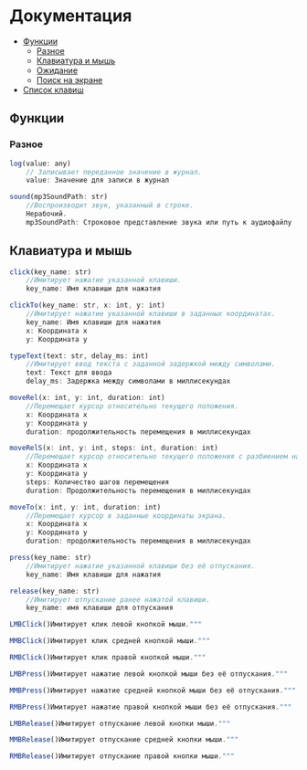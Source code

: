# Документация

- [Функции](#funcs)
  - [Разное](#Разное)
  - [Клавиатура и мышь](#Клавиатура-и-мышь)
  - [Ожидание](#funcs-wait)
  - [Поиск на экране](#funcs-find)
- [Список клавиш](#keys-list)

## Функции

### Разное
```js
log(value: any)
    // Записывает переданное значение в журнал.
    value: Значение для записи в журнал
```
```js
sound(mp3SoundPath: str)
    //Воспроизводит звук, указанный в строке.
    Нерабочий.
    mp3SoundPath: Строковое представление звука или путь к аудиофайлу
```

## Клавиатура и мышь
```js
click(key_name: str)
    //Имитирует нажатие указанной клавиши.
    key_name: Имя клавиши для нажатия
```
```js
clickTo(key_name: str, x: int, y: int)
    //Имитирует нажатие указанной клавиши в заданных координатах.
    key_name: Имя клавиши для нажатия
    x: Координата x
    y: Координата y
```
```js
typeText(text: str, delay_ms: int)
    //Имитирует ввод текста с заданной задержкой между символами.
    text: Текст для ввода
    delay_ms: Задержка между символами в миллисекундах
```
```js
moveRel(x: int, y: int, duration: int)
    //Перемещает курсор относительно текущего положения.
    x: Координата x
    y: Координата y
    duration: продолжительность перемещения в миллисекундах
```
```js
moveRelS(x: int, y: int, steps: int, duration: int)
    //Перемещает курсор относительно текущего положения с разбиением на шаги.
    x: Координата x
    y: Координата y
    steps: Количество шагов перемещения
    duration: Продолжительность перемещения в миллисекундах
```
```js
moveTo(x: int, y: int, duration: int)
    //Перемещает курсор в заданные координаты экрана.
    x: Координата x
    y: Координата y
    duration: продолжительность перемещения в миллисекундах
```
```js
press(key_name: str)
    //Имитирует нажатие указанной клавиши без её отпускания.
    key_name: Имя клавиши для нажатия
```
```js
release(key_name: str)
    //Имитирует отпускание ранее нажатой клавиши.
    key_name: имя клавиши для отпускания
```
```js
LMBClick()Имитирует клик левой кнопкой мыши."""
```
```js
MMBClick()Имитирует клик средней кнопкой мыши."""
```
```js
RMBClick()Имитирует клик правой кнопкой мыши."""
```
```js
LMBPress()Имитирует нажатие левой кнопкой мыши без её отпускания."""
```
```js
MMBPress()Имитирует нажатие средней кнопкой мыши без её отпускания."""
```
```js
RMBPress()Имитирует нажатие правой кнопкой мыши без её отпускания."""
```
```js
LMBRelease()Имитирует отпускание левой кнопки мыши."""
```
```js
MMBRelease()Имитирует отпускание средней кнопки мыши."""
```
```js
RMBRelease()Имитирует отпускание правой кнопки мыши."""
```